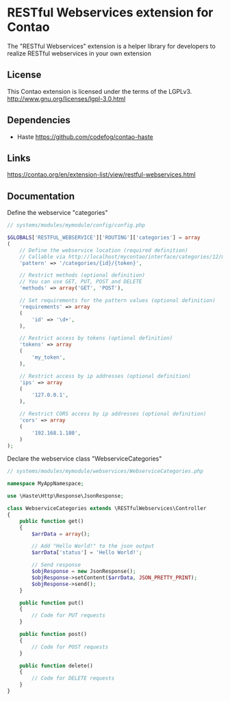 RESTful Webservices extension for Contao
==================================

The "RESTful Webservices" extension is a helper library for developers to realize RESTful webservices in your own extension

License
-------

This Contao extension is licensed under the terms of the LGPLv3.
http://www.gnu.org/licenses/lgpl-3.0.html

Dependencies
------------

- Haste https://github.com/codefog/contao-haste

Links
-----

https://contao.org/en/extension-list/view/restful-webservices.html

Documentation
-------------

Define the webservice "categories"

```php
// systems/modules/mymodule/config/config.php

$GLOBALS['RESTFUL_WEBSERVICE']['ROUTING']['categories'] = array
(
    // Define the webservice location (required definition)
    // Callable via http://localhost/mycontao/interface/categories/12/my_token
    'pattern' => '/categories/{id}/{token}',

    // Restrict methods (optional definition)
    // You can use GET, PUT, POST and DELETE
    'methods' => array('GET', 'POST'),

    // Set requirements for the pattern values (optional definition)
    'requirements' => array
    (
        'id' => '\d+',
    ),

    // Restrict access by tokens (optional definition)
    'tokens' => array
    (
        'my_token',
    ),

    // Restrict access by ip addresses (optional definition)
    'ips' => array
    (
        '127.0.0.1',
    ),

    // Restrict CORS access by ip addresses (optional definition)
    'cors' => array
    (
        '192.168.1.180',
    )
);
```

Declare the webservice class "WebserviceCategories"

```php
// systems/modules/mymodule/webservices/WebserviceCategories.php

namespace MyAppNamespace;

use \Haste\Http\Response\JsonResponse;

class WebserviceCategories extends \RESTfulWebservices\Controller
{
    public function get()
    {
        $arrData = array();

        // Add "Hello World!" to the json output
        $arrData['status'] = 'Hello World!';

        // Send response
        $objResponse = new JsonResponse();
        $objResponse->setContent($arrData, JSON_PRETTY_PRINT);
        $objResponse->send();
    }

    public function put()
    {
        // Code for PUT requests
    }

    public function post()
    {
        // Code for POST requests
    }

    public function delete()
    {
        // Code for DELETE requests
    }
}
```
